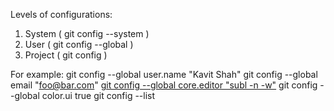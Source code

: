Levels of configurations:
1. System ( git config --system )
2. User ( git config --global )
3. Project ( git config )

For example:
	git config --global user.name "Kavit Shah"
	git config --global email "foo@bar.com"
	[git config --global core.editor "subl -n -w"](https://help.github.com/articles/associating-text-editors-with-git/)
	git config --global color.ui true
	git config --list 
